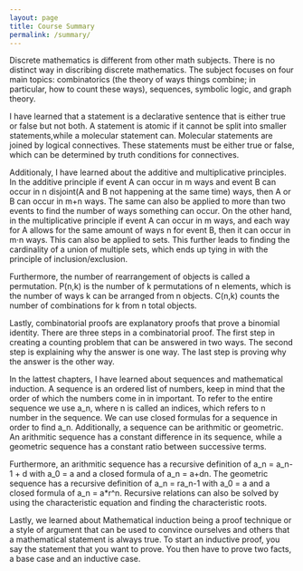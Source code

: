 ```yaml
---
layout: page
title: Course Summary
permalink: /summary/
---
```


Discrete mathematics is different from other math subjects. There is no distinct way in discribing discrete 
mathematics. The subject focuses on four main topics: combinatorics (the theory of ways things combine; in 
particular, how to count these ways), sequences, symbolic logic, and graph theory. 

I have learned that a statement is a declarative sentence that is either true or false but not both. A statement is atomic if it 
cannot be split into smaller statements,while a molecular statement can. Molecular statements are joined by 
logical connectives. These statements must be either true or false, which can be determined by truth conditions
for connectives.

Additionaly, I have learned about the additive and multiplicative principles. In the additive principle if event 
A can occur in m ways and event B can occur in n disjoint(A and B not happening at the same time) ways, then A 
or B can occur in m+n ways. The same can also be applied to more than two events to find the number of ways 
something can occur. On the other hand, in the multiplicative principle if event A can occur in m ways, and
each way for A allows for the same amount of ways n for event B, then it can occur in m⋅n ways. This can also 
be applied to sets. This further leads to finding the cardinality of a union of multiple sets, which ends up
tying in with the principle of inclusion/exclusion.

Furthermore, the number of rearrangement of objects is called a permutation. P(n,k) is the number of k permutations 
of n elements, which is the number of ways k can be arranged from n objects. C(n,k) counts the number of combinations 
for k from n total objects.

Lastly, combinatorial proofs are explanatory proofs that prove a binomial identity. There are three steps in a 
combinatorial proof. The first step in creating a counting problem that can be answered in two ways. The second
step is explaining why the answer is one way. The last step is proving why the answer is the other way. 

In the lattest chapters, I have learned about sequences and mathematical induction. A sequence is an ordered list
of numbers, keep in mind that the order of which the numbers come in in important. To refer to the entire sequence
we use a_n, where n is called an indices, which refers to n number in the sequence. We can use closed formulas for
a sequence in order to find a_n. Additionally, a sequence can be arithmitic or geometric. An arithmitic sequence 
has a constant difference in its sequence, while a geometric sequence has a constant ratio between successive terms.

Furthermore, an arithmitic sequence has a recursive definition of a_n = a_n-1 + d with a_0 = a and a closed formula
of a_n = a+dn. The geometric sequence has a recursive definition of a_n = ra_n-1 with a_0 = a and a closed formula
of a_n = a*r^n. Recursive relations can also be solved by using the characteristic equation and finding the
characteristic roots.

Lastly, we learned about Mathematical induction being a proof technique or a style of argument that can be used
to convince ourselves and others that a mathematical statement is always true. To start an inductive proof, you
say the statement that you want to prove. You then have to prove two facts, a base case and an inductive case.




  
